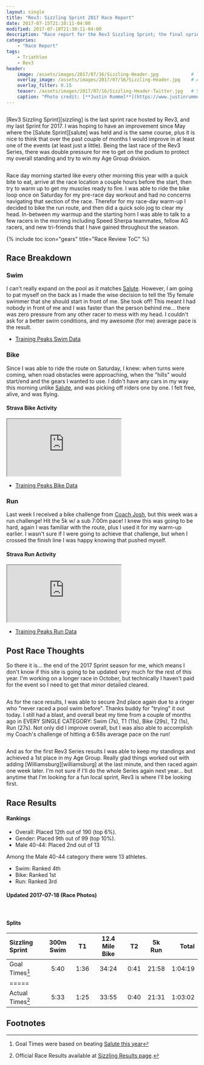 ```yaml
---
layout: single
title: "Rev3: Sizzling Sprint 2017 Race Report"
date: 2017-07-15T21:10:11-04:00
modified: 2017-07-18T21:30:11-04:00
description: "Race report for the Rev3 Sizzling Sprint; the final sprint race for 2017." 	# For Twitter, not the Title
categories:
    - "Race Report"
tags:
    - Triathlon
    - Rev3
header:
    image: /assets/images/2017/07/16/Sizzling-Header.jpg            # Twitter (use 'overlay_image')
    overlay_image: /assets/images/2017/07/16/Sizzling-Header.jpg    # Article header at 2048x768
    overlay_filter: 0.15
    teaser: /assets/images/2017/07/16/Sizzling-Header-Twitter.jpg   # Shrink image to 575x216
    caption: "Photo credit: [**Justin Rummel**](https://www.justinrummel.com)"
---
```

<figure class="align-left"><a href="{{ site.url }}/assets/images/2017/07/16/Sizzling-LG-1.jpg"><img src="{{ site.url }}/assets/images/2017/07/16/Sizzling-SM-1.jpg" alt="" /></a></figure>[Rev3 Sizzling Sprint][sizzling] is the last sprint race hosted by Rev3, and my last Sprint for 2017.  I was hoping to have an improvement since May where the [Salute Sprint][salute] was held and is the same course, plus it is nice to think that over the past couple of months I would improve in at least one of the events (at least just a little).  Being the last race of the Rev3 Series, there was double pressure for me to get on the podium to protect my overall standing and try to win my Age Group division.

<figure class="align-right"><a href="{{ site.url }}/assets/images/2017/07/16/Sizzling-LG-2.jpg"><img src="{{ site.url }}/assets/images/2017/07/16/Sizzling-SM-2.jpg" alt="" /></a></figure>Race day morning started like every other morning this year with a quick bite to eat, arrive at the race location a couple hours before the start, then try to warm up to get my muscles ready to fire.  I was able to ride the bike loop once on Saturday for my pre-race day workout and had no concerns navigating that section of the race.  Therefor for my race-day warm-up I decided to bike the run route, and then did a quick solo jog to clear my head.  In-between my warmup and the starting horn I was able to talk to a few racers in the morning including Speed Sherpa teammates, fellow AG racers, and new tri-friends that I have gained throughout the season.

<!-- Table of Contents -->
{% include toc icon="gears" title="Race Review ToC" %}

Race Breakdown
---

### Swim

I can't really expand on the pool as it matches [Salute][salute].  However, I am going to pat myself on the back as I made the wise decision to tell the 15y female swimmer that she should start in front of me.  She took off!  This meant I had nobody in front of me and I was faster than the person behind me... there was zero pressure from any other racer to mess with my head.  I couldn't ask for a better swim conditions, and my awesome (for me) average pace is the result.

- [Training Peaks Swim Data](http://tpks.ws/hhy4I)

### Bike

Since I was able to ride the route on Saturday, I knew: when turns were coming, when road obstacles were approaching, when the "hills" would start/end and the gears I wanted to use.  I didn't have any cars in my way this morning unlike [Salute][salute], and was picking off riders one by one.  I felt free, alive, and was flying.

#### Strava Bike Activity
<div class="embed-container embed-container-strava">
    <iframe src='https://www.strava.com/activities/1086606294/embed/3fb9521292c57a94955ea99fad6f4478f4d116a7' scrolling='no' allowtransparency webkitAllowFullScreen mozallowfullscreen allowFullScreen></iframe>
</div>

- [Training Peaks Bike Data](http://tpks.ws/pscz7)

### Run

Last week I received a bike challenge from [Coach Josh][ss], but this week was a run challenge!  Hit the 5k w/ a sub 7:00m pace!  I knew this was going to be hard, again I was familiar with the route, plus I used it for my warm-up earlier.  I wasn't sure if I were going to achieve that challenge, but when I crossed the finish line I was happy knowing that pushed myself.

#### Strava Run Activity
<div class="embed-container embed-container-strava">
    <iframe src='https://www.strava.com/activities/1086606254/embed/aeb183beb4973d2cff7b6cb5e36f0613df58124d' scrolling='no' allowtransparency webkitAllowFullScreen mozallowfullscreen allowFullScreen></iframe>
</div>

- [Training Peaks Run Data](http://tpks.ws/Pa2US)

Post Race Thoughts
---

So there it is... the end of the 2017 Sprint season for me, which means I don't know if this site is going to be updated very much for the rest of this year.  I'm working on a longer race in October, but technically I haven't paid for the event so I need to get that *minor* detailed cleared.

<figure class="align-right"><a href="{{ site.url }}/assets/images/2017/07/16/Sizzling-LG-3.jpg"><img src="{{ site.url }}/assets/images/2017/07/16/Sizzling-SM-3.jpg" alt="" /></a></figure>As for the race results, I was able to secure 2nd place again due to a ringer who "never raced a pool swim before".  Thanks buddy for "trying" it out today.  I still had a blast, and overall beat my time from a couple of months ago in EVERY SINGLE CATEGORY: Swim (7s), T1 (11s), Bike (29s), T2 (1s), Run (27s).  Not only did I improve overall, but I was also able to accomplish my Coach's challenge of hitting a 6:58s average pace on the run!

<figure class="align-left"><a href="{{ site.url }}/assets/images/2017/07/16/Sizzling-LG-4.jpg"><img src="{{ site.url }}/assets/images/2017/07/16/Sizzling-SM-4.jpg" alt="" /></a></figure>And as for the first Rev3 Series results I was able to keep my standings and achieved a 1st place in my Age Group.  Really glad things worked out with adding [Williamsburg][williamsburg] at the last minute, and then raced again one week later.  I'm not sure if I'll do the whole Series again next year... but anytime that I'm looking for a fun local sprint, Rev3 is where I'll be looking first.


Race Results
---

#### Rankings

- Overall: Placed 12th out of 190 (top 6%).
- Gender: Placed 9th out of 99 (top 10%).
- Male 40-44: Placed 2nd out of 13

Among the Male 40-44 category there were 13 athletes.

- Swim: Ranked 4th
- Bike: Ranked 1st
- Run: Ranked 3rd


#### Updated 2017-07-18 (Race Photos)

<figure class="third">
<a href="{{ site.url }}/assets/images/2017/07/16/Sizzling-PRO-LG-3.jpg"><img src="{{ site.url }}/assets/images/2017/07/16/Sizzling-PRO-SM-3.jpg" alt="" /></a>
<a href="{{ site.url }}/assets/images/2017/07/16/Sizzling-PRO-LG-4.jpg"><img src="{{ site.url }}/assets/images/2017/07/16/Sizzling-PRO-SM-4.jpg" alt="" /></a>
<a href="{{ site.url }}/assets/images/2017/07/16/Sizzling-PRO-LG-7.jpg"><img src="{{ site.url }}/assets/images/2017/07/16/Sizzling-PRO-SM-7.jpg" alt="" /></a>
</figure>


#### Splits

| Sizzling Sprint    | 300m Swim    | T1   | 12.4 Mile Bike | T2   | 5k Run   | Total       |
|:-------------------|:------------:|:----:|:--------------:|:----:|:--------:|------------:|
| Goal Times[^1]     | 5:40         | 1:36 | 34:24          | 0:41 | 21:58    | 1:04:19     |
|=====
| Actual Times[^2]   | 5:33         | 1:25 | 33:55          | 0:40 | 21:31    | 1:03:02     |


Footnotes
---

[^1]: Goal Times were based on beating <a href="{{ site.url }}/salute-2017-race-report/">Salute this year</a>
[^2]: Official Race Results available at [Sizzling Results page][event_results].

[salute]: /salute-2017-race-report/
[williamsburg]: /williamsburg-sprint-2017-race-report/
[ss]: http://www.speedsherpa.com/coaches
[sizzling]: http://rev3tri.com/sizzling-tri/
[event_results]: http://timing.rev3tri.com/mobile/athlete-results/A95237FD-B7C5-497E-A184-E9A2A312A00C/1/54
